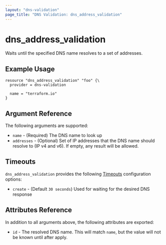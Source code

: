 ```yaml
---
layout: "dns-validation"
page_title: "DNS Validation: dns_address_validation"
---
```


# dns_address_validation

Waits until the specified DNS name resolves to a set of addresses.

## Example Usage

```hcl
resource "dns_address_validation" "foo" {\
  provider = dns-validation

  name = "terraform.io"
}
```

## Argument Reference

The following arguments are supported:

* `name` - (Required) The DNS name to look up
* `addresses` - (Optional) Set of IP addresses that the DNS name should resolve to (IP v4 and v6). If empty, any result will be allowed.

## Timeouts

`dns_address_validation` provides the following [Timeouts](https://www.terraform.io/docs/configuration/resources.html#timeouts) configuration options:

* `create` - (Default `30 seconds`) Used for waiting for the desired DNS response

## Attributes Reference

In addition to all arguments above, the following attributes are exported:

* `id` - The resolved DNS name. This will match `name`, but the value will not be known until after apply.
